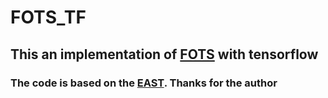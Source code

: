 # FOTS_TF
## This an implementation of [FOTS](https://arxiv.org/abs/1801.01671) with tensorflow
### The code is based on the [EAST](https://github.com/argman/EAST). Thanks for the author
